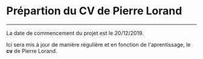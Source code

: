 # Prépartion du CV de Pierre Lorand
-----------------------------------

La date de commencement du projet est le 20/12/2019.

Ici sera mis à jour de manière régulière et en fonction de l'aprentissage, le **cv** de Pierre Lorand.
